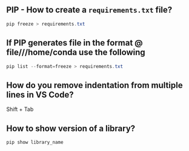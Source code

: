 ## PIP - How to create a `requirements.txt` file?

```powershell
pip freeze > requirements.txt
```
## If PIP generates file in the format @ file///home/conda use the following

```powershell
pip list --format=freeze > requirements.txt
```

## How do you remove indentation from multiple lines in VS Code?

Shift + Tab

## How to show version of a library?

```
pip show library_name
```